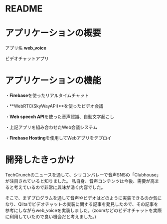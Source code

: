 # README

# アプリケーションの概要
アプリ名 **web_voice**

ビデオチャットアプリ


# アプリケーションの機能
・**Firebase**を使ったリアルタイムチャット

・**WebRTC(SkyWayAPI)**を使ったビデオ会議

・**Web speech API**を使った音声認識、自動文字起こし

・上記アプリを組み合わせたWeb会議システム

・**Firebase Hosting**を使用してWebアプリをデプロイ

# 開発したきっかけ
TechCrunchのニュースを通して、シリコンバレーで音声SNSの「Clubhouse」が注目されていると知りました。
私自身、音声コンテンツは今後、需要が高まると考えているので非常に興味が湧く内容でした。

そこで、まずプログラムを通して音声やビデオはどのように実装できるのか気になり、Qiitaでビデオチャットの実装に関する記事を発見したので、その記事を参考にしながらweb_voiceを実装しました。(zoomなどのビデオチャットを実際に利用していたので良い機会だと考えました。)

